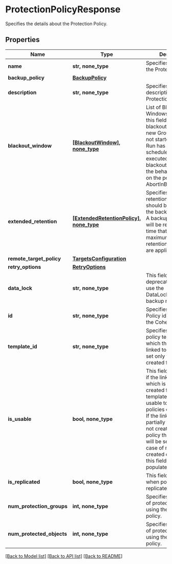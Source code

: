 # ProtectionPolicyResponse

Specifies the details about the Protection Policy.

## Properties
Name | Type | Description | Notes
------------ | ------------- | ------------- | -------------
**name** | **str, none_type** | Specifies the name of the Protection Policy. | 
**backup_policy** | [**BackupPolicy**](BackupPolicy.md) |  | 
**description** | **str, none_type** | Specifies the description of the Protection Policy. | [optional] 
**blackout_window** | [**[BlackoutWindow], none_type**](BlackoutWindow.md) | List of Blackout Windows. If specified, this field defines blackout periods when new Group Runs are not started. If a Group Run has been scheduled but not yet executed and the blackout period starts, the behavior depends on the policy field AbortInBlackoutPeriod. | [optional] 
**extended_retention** | [**[ExtendedRetentionPolicy], none_type**](ExtendedRetentionPolicy.md) | Specifies additional retention policies that should be applied to the backup snapshots. A backup snapshot will be retained up to a time that is the maximum of all retention policies that are applicable to it. | [optional] 
**remote_target_policy** | [**TargetsConfiguration**](TargetsConfiguration.md) |  | [optional] 
**retry_options** | [**RetryOptions**](RetryOptions.md) |  | [optional] 
**data_lock** | **str, none_type** | This field is now deprecated. Please use the DataLockConfig in the backup retention. | [optional] 
**id** | **str, none_type** | Specifies a unique Policy id assigned by the Cohesity Cluster. | [optional] 
**template_id** | **str, none_type** | Specifies the parent policy template id to which the policy is linked to. This field is set only when policy is created from template. | [optional] 
**is_usable** | **bool, none_type** | This field is set to true if the linked policy which is internally created from a policy templates qualifies as usable to create more policies on the cluster. If the linked policy is partially filled and can not create a working policy then this field will be set to false. In case of normal policy created on the cluster, this field wont be populated. | [optional] 
**is_replicated** | **bool, none_type** | This field is set to true when policy is the replicated policy. | [optional] 
**num_protection_groups** | **int, none_type** | Specifies the number of protection groups using the protection policy. | [optional] 
**num_protected_objects** | **int, none_type** | Specifies the number of protected objects using the protection policy. | [optional] 

[[Back to Model list]](../README.md#documentation-for-models) [[Back to API list]](../README.md#documentation-for-api-endpoints) [[Back to README]](../README.md)


